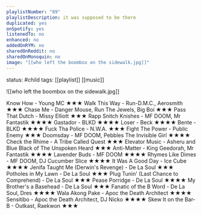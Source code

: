 ```yaml
---
playlistNumber: "89"
playlistDescription: it was supposed to be there
duplicated: yes
onSpotify: yes
listenedTo: no
enhanced: no
addedOnRYM: no
sharedOnReddit: no
sharedOnMonoquin: no
image: "[[who left the boombox on the sidewalk.jpg]]"
---
```

status: #child 
tags: [[playlist]] [[music]] 

![[who left the boombox on the sidewalk.jpg]]

Know How - Young MC ★★★
Walk This Way - Run-D.M.C., Aerosmith ★★★
Chase Me - Danger Mouse, Run The Jewels, Big Boi ★★★
Pass That Dutch - Missy Elliott ★★★
Rapp Snitch Knishes - MF DOOM, Mr Fantastik ★★★★
Gastador - BLKD ★★★★
Loser - Beck ★★★★
Bente - BLKD ★★★★
Fuck Tha Police - N.W.A. ★★★
Fight The Power - Public Enemy ★★★
Doomsday - MF DOOM, Pebbles The Invisible Girl ★★★★ 
Check the Rhime - A Tribe Called Quest ★★★
Elevator Music - Asheru and Blue Black of The Unspoken Heard ★★★
Anti-Matter - King Geedorah, Mr Fantastik ★★★★
Lavender Buds - MF DOOM ★★★★
Rhymes Like Dimes - MF DOOM, DJ Cucumber Slice ★★★★
It Was A Good Day - Ice Cube ★★★★
Jenifa Taught Me (Derwin's Revenge) - De La Soul ★★★
Potholes in My Lawn - De La Soul ★★★
Plug Tunin' (Last Chance to Comprehend) - De La Soul ★★★
Pease Porridge - De La Soul ★★★★
My Brother's a Basehead - De La Soul ★★★
Fanatic of the B Word - De La Soul, Dres ★★★★
Wala Akong Pake - Apoc the Death Architect ★★★★
Sensitibo - Apoc the Death Architect, DJ Nicko ★★★★
Skew It on the Bar-B - Outkast, Raekwon ★★★


